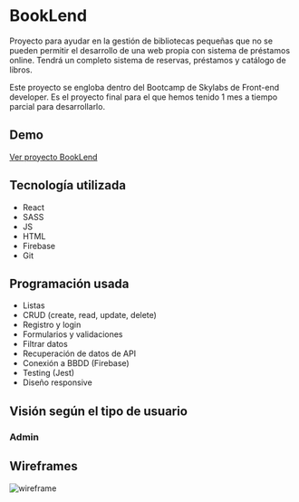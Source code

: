 # BookLend

Proyecto para ayudar en la gestión de bibliotecas pequeñas que no se pueden permitir el desarrollo de una web propia con sistema de préstamos online. Tendrá un completo sistema de reservas, préstamos y catálogo de libros.

Este proyecto se engloba dentro del Bootcamp de Skylabs de Front-end developer. Es el proyecto final para el que hemos tenido 1 mes a tiempo parcial para desarrollarlo.

## Demo

[Ver proyecto BookLend](https://booklend-app.web.app)


## Tecnología utilizada

- React
- SASS
- JS
- HTML
- Firebase
- Git

## Programación usada

- Listas
- CRUD (create, read, update, delete)
- Registro y login
- Formularios y validaciones
- Filtrar datos
- Recuperación de datos de API
- Conexión a BBDD (Firebase)
- Testing (Jest)
- Diseño responsive

## Visión según el tipo de usuario

### Admin

## Wireframes

![wireframe](https://s3.us-west-2.amazonaws.com/secure.notion-static.com/8adf7d24-d4ba-4f69-94db-a1b786bffc6e/Estructura_pantallas.svg?X-Amz-Algorithm=AWS4-HMAC-SHA256&X-Amz-Credential=AKIAT73L2G45O3KS52Y5%2F20201209%2Fus-west-2%2Fs3%2Faws4_request&X-Amz-Date=20201209T180309Z&X-Amz-Expires=86400&X-Amz-Signature=3c30d7168a009b99b737b7c1a4b4cfaa28813f1ec0046130f6c693862c529b9a&X-Amz-SignedHeaders=host&response-content-disposition=filename%20%3D"Estructura_pantallas.svg")
